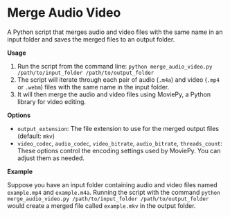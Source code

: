 
**Merge Audio Video**
=====================

A Python script that merges audio and video files with the same name in an input folder and saves the merged files to an output folder.

**Usage**

1. Run the script from the command line: `python merge_audio_video.py /path/to/input_folder /path/to/output_folder`
2. The script will iterate through each pair of audio (`.m4a`) and video (`.mp4` or `.webm`) files with the same name in the input folder.
3. It will then merge the audio and video files using MoviePy, a Python library for video editing.

**Options**

* `output_extension`: The file extension to use for the merged output files (default: `mkv`)
* `video_codec`, `audio_codec`, `video_bitrate`, `audio_bitrate`, `threads_count`: These options control the encoding settings used by MoviePy. You can adjust them as needed.

**Example**

Suppose you have an input folder containing audio and video files named `example.mp4` and `example.m4a`. Running the script with the command `python merge_audio_video.py /path/to/input_folder /path/to/output_folder` would create a merged file called `example.mkv` in the output folder.